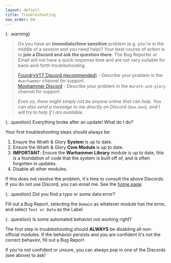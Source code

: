 ```yaml
---
layout: default
title: Troubleshooting
nav_order: 60
---
```


{: .warning}
> Do you have an **immediate/time sensitive** problem (e.g. you're in the middle of a session and you need help)? Your best course of action is to **join a Discord and ask the question there**. The Bug Reporter or Email will not have a quick response time and are not very suitable for back-and-forth troubleshooting.  
>
> [FoundryVTT Discord (recommended)](https://discord.gg/foundryvtt) - Describe your problem in the `#warhammer` channel for support.  
> [Moohammer Discord](https://discord.gg/GrMcdeDHh8) - Describe your problem in the `#wrath-and-glory` channel for support.  
>
> *Even so, there might simply not be anyone online that can help. You can also send a message to me directly on Discord (`moo.man`), and I will try to help if I am available.*

{: .question}
Everything broke after an update! What do I do?

Your first troubleshooting steps should always be:

1. Ensure the Wrath & Glory **System** is up to date. 
2. Ensure the Wrath & Glory **Core Module** is up to date.
3. **IMPORTANT**: Ensure the **Warhammer Library** module is up to date, this is a foundation of code that the system is built off of, and is often forgotten in updates. 
4. Disable all other modules.

If this does not resolve the problem, it's time to consult the above Discords. If you do not use Discord, you can email me. See the [home page](./home.md).

{: .question}
Did you find a typo or some data error?

Fill out a Bug Report, selecting the `Domain` as whatever module has the error, and select `Text or Data` as the Label

{: .question}
Is some automated behavior not working right?

The first step in troubleshooting should **ALWAYS** be disabling all non-official modules. If the behavior persists and you are confident it's not the correct behavior, fill out a Bug Report

If you're not confident or unsure, you can always pop in one of the Discords (see above) to ask!